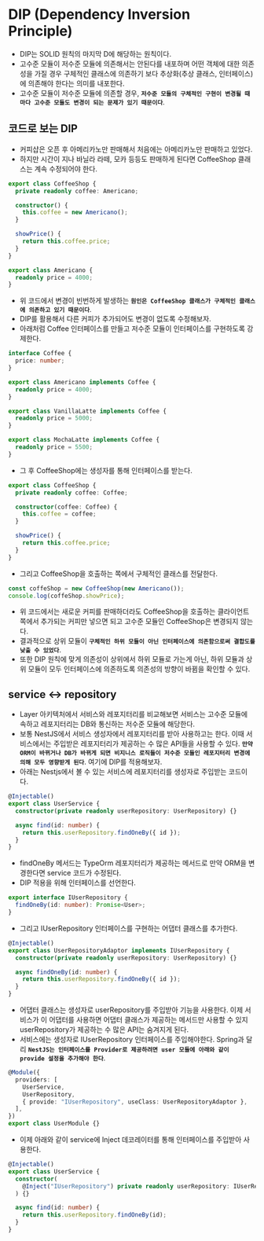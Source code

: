# DIP (Dependency Inversion Principle)

- DIP는 SOLID 원칙의 마지막 D에 해당하는 원칙이다.
- 고수준 모듈이 저수준 모듈에 의존해서는 안된다를 내포하며 어떤 객체에 대한 의존성을 가질 경우 구체적인 클래스에 의존하기 보다 추상화(추상 클래스, 인터페이스)에 의존해야 한다는 의미를 내포한다.
- 고수준 모듈이 저수준 모듈에 의존할 경우, **`저수준 모듈의 구체적인 구현이 변경될 때 마다 고수준 모듈도 변경이 되는 문제가 있기 때문이다`**.

## 코드로 보는 DIP

- 커피샵은 오픈 후 아메리카노만 판매해서 처음에는 아메리카노만 판매하고 있었다.
- 하지만 시간이 지나 바닐라 라떼, 모카 등등도 판매하게 된다면 CoffeeShop 클래스는 계속 수정되어야 한다.

```ts
export class CoffeeShop {
  private readonly coffee: Americano;

  constructor() {
    this.coffee = new Americano();
  }

  showPrice() {
    return this.coffee.price;
  }
}

export class Americano {
  readonly price = 4000;
}
```

- 위 코드에서 변경이 빈번하게 발생하는 **`원인은 CoffeeShop 클래스가 구체적인 클래스에 의존하고 있기 때문이다`**.
- DIP를 활용해서 다른 커피가 추가되어도 변경이 없도록 수정해보자.
- 아래처럼 Coffee 인터페이스를 만들고 저수준 모듈이 인터페이스를 구현하도록 강제한다.

```ts
interface Coffee {
  price: number;
}

export class Americano implements Coffee {
  readonly price = 4000;
}

export class VanillaLatte implements Coffee {
  readonly price = 5000;
}

export class MochaLatte implements Coffee {
  readonly price = 5500;
}
```

- 그 후 CoffeeShop에는 생성자를 통해 인터페이스를 받는다.

```ts
export class CoffeeShop {
  private readonly coffee: Coffee;

  constructor(coffee: Coffee) {
    this.coffee = coffee;
  }

  showPrice() {
    return this.coffee.price;
  }
}
```

- 그리고 CoffeeShop을 호출하는 쪽에서 구체적인 클래스를 전달한다.

```ts
const coffeShop = new CoffeeShop(new Americano());
console.log(coffeShop.showPrice);
```

- 위 코드에서는 새로운 커피를 판매하더라도 CoffeeShop을 호출하는 클라이언트 쪽에서 추가되는 커피만 넣으면 되고 고수준 모듈인 CoffeeShop은 변경되지 않는다.
- 결과적으로 상위 모듈이 **`구체적인 하위 모듈이 아닌 인터페이스에 의존함으로써 결합도를 낮출 수 있었다`**.
- 또한 DIP 원칙에 맞게 의존성이 상위에서 하위 모듈로 가는게 아닌, 하위 모듈과 상위 모듈이 모두 인터페이스에 의존하도록 의존성의 방향이 바뀜을 확인할 수 있다.

## service <-> repository

- Layer 아키텍처에서 서비스와 레포지터리를 비교해보면 서비스는 고수준 모듈에 속하고 레포지터리는 DB와 통신하는 저수준 모듈에 해당한다.
- 보통 NestJS에서 서비스 생성자에서 레포지터리를 받아 사용하고는 한다. 이때 서비스에서는 주입받은 레포지터리가 제공하는 수 많은 API들을 사용할 수 있다. **`만약 ORM이 바뀌거나 DB가 바뀌게 되면 비지니스 로직들이 저수준 모듈인 레포지터리 변경에 의해 모두 영향받게 된다`**. 여기에 DIP를 적용해보자.
- 아래는 Nestjs에서 볼 수 있는 서비스에 레포지터리를 생성자로 주입받는 코드이다.

```ts
@Injectable()
export class UserService {
  constructor(private readonly userRepository: UserRepository) {}

  async find(id: number) {
    return this.userRepository.findOneBy({ id });
  }
}
```

- findOneBy 메서드는 TypeOrm 레포지터리가 제공하는 메서드로 만약 ORM을 변경한다면 service 코드가 수정된다.
- DIP 적용을 위해 인터페이스를 선언한다.

```ts
export interface IUserRepository {
  findOneBy(id: number): Promise<User>;
}
```

- 그리고 IUserRepository 인터페이스를 구현하는 어댑터 클래스를 추가한다.

```ts
@Injectable()
export class UserRepositoryAdaptor implements IUserRepository {
  constructor(private readonly userRepository: UserRepository) {}

  async findOneBy(id: number) {
    return this.userRepository.findOneBy({ id });
  }
}
```

- 어댑터 클래스는 생성자로 userRepository를 주입받아 기능을 사용한다. 이제 서비스가 이 어댑터를 사용하면 어댑터 클래스가 제공하는 메서드만 사용할 수 있지 userRepository가 제공하는 수 많은 API는 숨겨지게 된다.
- 서비스에는 생성자로 IUserRepository 인터페이스를 주입해야한다. Spring과 달리 **`NestJS는 인터페이스를 Provider로 제공하려면 user 모듈에 아래와 같이 provide 설정을 추가해야 한다`**.

```ts
@Module({
  providers: [
    UserService,
    UserRepository,
    { provide: "IUserRepository", useClass: UserRepositoryAdaptor },
  ],
})
export class UserModule {}
```

- 이제 아래와 같이 service에 Inject 데코레이터를 통해 인터페이스를 주입받아 사용한다.

```ts
@Injectable()
export class UserService {
  constructor(
    @Inject("IUserRepository") private readonly userRepository: IUserRepository
  ) {}

  async find(id: number) {
    return this.userRepository.findOneBy(id);
  }
}
```
